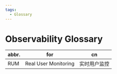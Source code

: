```yaml
---
tags:
  - Glossary
---
```


# Observability Glossary

| abbr. | for                  | cn           |
| ----- | -------------------- | ------------ |
| RUM   | Real User Monitoring | 实时用户监控 |
